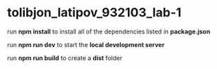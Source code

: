 # tolibjon_latipov_932103_lab-1

run **npm install** to install all of the dependencies listed in **package.json**

run **npm run dev** to start the **local development server**

run **npm run build** to create a **dist** folder
